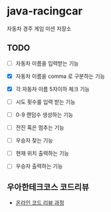 # java-racingcar
자동차 경주 게임 미션 저장소

## TODO

- [ ] 자동차 이름을 입력받는 기능
- [x] 자동차 이름을 comma 로 구분하는 기능
- [x] 각 자동차 이름 5자이하 체크 기능
- [ ] 시도 횟수를 입력 받는 기능
- [ ] 0-9 랜덤수 생성하는 기능
- [ ] 전진 혹은 멈추는 기능
- [ ] 우승자 찾는 기능

- [ ] 현재 위치 출력하는 기능
- [ ] 우승자 출력하는 기능

## 우아한테크코스 코드리뷰
* [온라인 코드 리뷰 과정](https://github.com/woowacourse/woowacourse-docs/blob/master/maincourse/README.md)